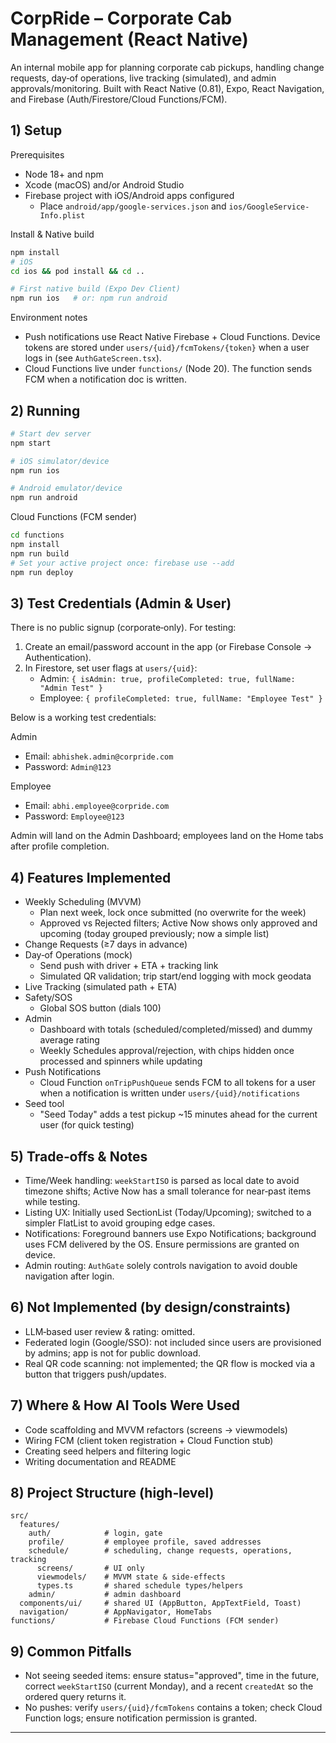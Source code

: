 # CorpRide – Corporate Cab Management (React Native)

An internal mobile app for planning corporate cab pickups, handling change requests, day‑of operations, live tracking (simulated), and admin approvals/monitoring. Built with React Native (0.81), Expo, React Navigation, and Firebase (Auth/Firestore/Cloud Functions/FCM).

## 1) Setup

Prerequisites
- Node 18+ and npm
- Xcode (macOS) and/or Android Studio
- Firebase project with iOS/Android apps configured
  - Place `android/app/google-services.json` and `ios/GoogleService-Info.plist`

Install & Native build
```bash
npm install
# iOS
cd ios && pod install && cd ..

# First native build (Expo Dev Client)
npm run ios   # or: npm run android
```

Environment notes
- Push notifications use React Native Firebase + Cloud Functions. Device tokens are stored under `users/{uid}/fcmTokens/{token}` when a user logs in (see `AuthGateScreen.tsx`).
- Cloud Functions live under `functions/` (Node 20). The function sends FCM when a notification doc is written.

## 2) Running
```bash
# Start dev server
npm start

# iOS simulator/device
npm run ios

# Android emulator/device
npm run android
```

Cloud Functions (FCM sender)
```bash
cd functions
npm install
npm run build
# Set your active project once: firebase use --add
npm run deploy
```

## 3) Test Credentials (Admin & User)
There is no public signup (corporate‑only). For testing:
1. Create an email/password account in the app (or Firebase Console → Authentication).
2. In Firestore, set user flags at `users/{uid}`:
   - Admin: `{ isAdmin: true, profileCompleted: true, fullName: "Admin Test" }`
   - Employee: `{ profileCompleted: true, fullName: "Employee Test" }`

Below is a working test credentials:

Admin
- Email: `abhishek.admin@corpride.com`
- Password: `Admin@123`

Employee
- Email: `abhi.employee@corpride.com`
- Password: `Employee@123`

Admin will land on the Admin Dashboard; employees land on the Home tabs after profile completion.

## 4) Features Implemented
- Weekly Scheduling (MVVM)
  - Plan next week, lock once submitted (no overwrite for the week)
  - Approved vs Rejected filters; Active Now shows only approved and upcoming (today grouped previously; now a simple list)
- Change Requests (≥7 days in advance)
- Day‑of Operations (mock)
  - Send push with driver + ETA + tracking link
  - Simulated QR validation; trip start/end logging with mock geodata
- Live Tracking (simulated path + ETA)
- Safety/SOS
  - Global SOS button (dials 100)
- Admin
  - Dashboard with totals (scheduled/completed/missed) and dummy average rating
  - Weekly Schedules approval/rejection, with chips hidden once processed and spinners while updating
- Push Notifications
  - Cloud Function `onTripPushQueue` sends FCM to all tokens for a user when a notification is written under `users/{uid}/notifications`
- Seed tool
  - "Seed Today" adds a test pickup ~15 minutes ahead for the current user (for quick testing)

## 5) Trade‑offs & Notes
- Time/Week handling: `weekStartISO` is parsed as local date to avoid timezone shifts; Active Now has a small tolerance for near‑past items while testing.
- Listing UX: Initially used SectionList (Today/Upcoming); switched to a simpler FlatList to avoid grouping edge cases.
- Notifications: Foreground banners use Expo Notifications; background uses FCM delivered by the OS. Ensure permissions are granted on device.
- Admin routing: `AuthGate` solely controls navigation to avoid double navigation after login.

## 6) Not Implemented (by design/constraints)
- LLM‑based user review & rating: omitted.
- Federated login (Google/SSO): not included since users are provisioned by admins; app is not for public download.
- Real QR code scanning: not implemented; the QR flow is mocked via a button that triggers push/updates.

## 7) Where & How AI Tools Were Used
- Code scaffolding and MVVM refactors (screens → viewmodels)
- Wiring FCM (client token registration + Cloud Function stub)
- Creating seed helpers and filtering logic
- Writing documentation and README

## 8) Project Structure (high‑level)
```
src/
  features/
    auth/            # login, gate
    profile/         # employee profile, saved addresses
    schedule/        # scheduling, change requests, operations, tracking
      screens/       # UI only
      viewmodels/    # MVVM state & side‑effects
      types.ts       # shared schedule types/helpers
    admin/           # admin dashboard
  components/ui/     # shared UI (AppButton, AppTextField, Toast)
  navigation/        # AppNavigator, HomeTabs
functions/           # Firebase Cloud Functions (FCM sender)
```

## 9) Common Pitfalls
- Not seeing seeded items: ensure status="approved", time in the future, correct `weekStartISO` (current Monday), and a recent `createdAt` so the ordered query returns it.
- No pushes: verify `users/{uid}/fcmTokens` contains a token; check Cloud Function logs; ensure notification permission is granted.

---



